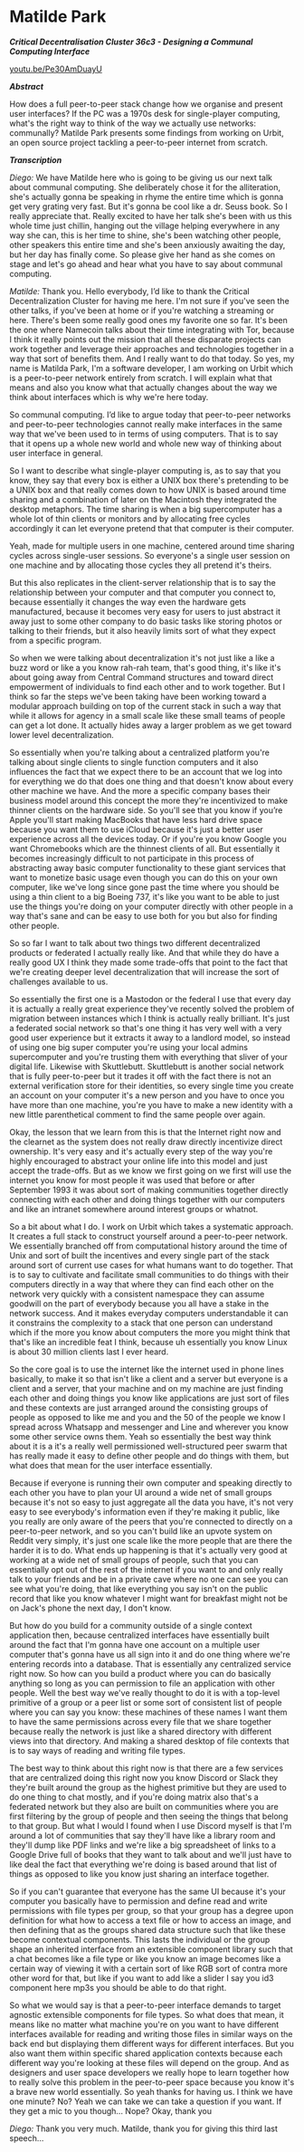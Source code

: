 # Matilde Park

_**Critical Decentralisation Cluster 36c3 - Designing a Communal Computing Interface**_

[youtu.be/Pe30AmDuayU](https://youtu.be/Pe30AmDuayU)

_**Abstract**_

How does a full peer-to-peer stack change how we organise and present user interfaces? If the PC was a 1970s desk for single-player computing, what's the right way to think of the way we actually use networks: communally? Matilde Park presents some findings from working on Urbit, an open source project tackling a peer-to-peer internet from scratch.

_**Transcription**_

_Diego:_ We have Matilde here who is going to be giving us our next talk about communal computing. She deliberately chose it for the alliteration, she's actually gonna be speaking in rhyme the entire time which is gonna get very grating very fast. But it's gonna be cool like a dr. Seuss book. So I really appreciate that. Really excited to have her talk she's been with us this whole time just chillin, hanging out the village helping everywhere in any way she can, this is her time to shine, she's been watching other people, other speakers this entire time and she's been anxiously awaiting the day, but her day has finally come. So please give her hand as she comes on stage and let's go ahead and hear what you have to say about communal computing.

_Matilde:_ Thank you. Hello everybody, I’d like to thank the Critical Decentralization Cluster for having me here. I'm not sure if you've seen the other talks, if you've been at home or if you're watching a streaming or here. There's been some really good ones my favorite one so far. It's been the one where Namecoin talks about their time integrating with Tor, because I think it really points out the mission that all these disparate projects can work together and leverage their approaches and technologies together in a way that sort of benefits them. And I really want to do that today. So yes, my name is Matilda Park, I'm a software developer, I am working on Urbit which is a peer-to-peer network entirely from scratch. I will explain what that means and also you know what that actually changes about the way we think about interfaces which is why we're here today.

So communal computing. I’d like to argue today that peer-to-peer networks and peer-to-peer technologies cannot really make interfaces in the same way that we've been used to in terms of using computers. That is to say that it opens up a whole new world and whole new way of thinking about user interface in general.

So I want to describe what single-player computing is, as to say that you know, they say that every box is either a UNIX box there's pretending to be a UNIX box and that really comes down to how UNIX is based around time sharing and a combination of later on the Macintosh they integrated the desktop metaphors. The time sharing is when a big supercomputer has a whole lot of thin clients or monitors and by allocating free cycles accordingly it can let everyone pretend that that computer is their computer.

Yeah, made for multiple users in one machine, centered around time sharing cycles across single-user sessions. So everyone's a single user session on one machine and by allocating those cycles they all pretend it's theirs.

But this also replicates in the client-server relationship that is to say the relationship between your computer and that computer you connect to, because essentially it changes the way even the hardware gets manufactured, because it becomes very easy for users to just abstract it away just to some other company to do basic tasks like storing photos or talking to their friends, but it also heavily limits sort of what they expect from a specific program.

So when we were talking about decentralization it's not just like a like a buzz word or like a you know rah-rah team, that's good thing, it's like it's about going away from Central Command structures and toward direct empowerment of individuals to find each other and to work together. But I think so far the steps we've been taking have been working toward a modular approach building on top of the current stack in such a way that while it allows for agency in a small scale like these small teams of people can get a lot done. It actually hides away a larger problem as we get toward lower level decentralization.

So essentially when you're talking about a centralized platform you're talking about single clients to single function computers and it also influences the fact that we expect there to be an account that we log into for everything we do that does one thing and that doesn't know about every other machine we have. And the more a specific company bases their business model around this concept the more they're incentivized to make thinner clients on the hardware side. So you'll see that you know if you’re Apple you'll start making MacBooks that have less hard drive space because you want them to use iCloud because it's just a better user experience across all the devices today. Or if you're you know Google you want Chromebooks which are the thinnest clients of all. But essentially it becomes increasingly difficult to not participate in this process of abstracting away basic computer functionality to these giant services that want to monetize basic usage even though you can do this on your own computer, like we've long since gone past the time where you should be using a thin client to a big Boeing 737, it's like you want to be able to just use the things you're doing on your computer directly with other people in a way that's sane and can be easy to use both for you but also for finding other people.

So so far I want to talk about two things two different decentralized products or federated I actually really like. And that while they do have a really good UX I think they made some trade-offs that point to the fact that we're creating deeper level decentralization that will increase the sort of challenges available to us.

So essentially the first one is a Mastodon or the federal I use that every day it is actually a really great experience they've recently solved the problem of migration between instances which I think is actually really brilliant. It's just a federated social network so that's one thing it has very well with a very good user experience but it extracts it away to a landlord model, so instead of using one big super computer you're using your local admins supercomputer and you're trusting them with everything that sliver of your digital life. Likewise with Skuttlebutt. Skuttlebutt is another social network that is fully peer-to-peer but it trades it off with the fact there is not an external verification store for their identities, so every single time you create an account on your computer it's a new person and you have to once you have more than one machine, you're you have to make a new identity with a new little parenthetical comment to find the same people over again.

Okay, the lesson that we learn from this is that the Internet right now and the clearnet as the system does not really draw directly incentivize direct ownership. It's very easy and it's actually every step of the way you're highly encouraged to abstract your online life into this model and just accept the trade-offs. But as we know we first going on we first will use the internet you know for most people it was used that before or after September 1993 it was about sort of making communities together directly connecting with each other and doing things together with our computers and like an intranet somewhere around interest groups or whatnot.

So a bit about what I do. I work on Urbit which takes a systematic approach. It creates a full stack to construct yourself around a peer-to-peer network. We essentially branched off from computational history around the time of Unix and sort of built the incentives and every single part of the stack around sort of current use cases for what humans want to do together. That is to say to cultivate and facilitate small communities to do things with their computers directly in a way that where they can find each other on the network very quickly with a consistent namespace they can assume goodwill on the part of everybody because you all have a stake in the network success. And it makes everyday computers understandable it can it constrains the complexity to a stack that one person can understand which if the more you know about computers the more you might think that that's like an incredible feat I think, because uh essentially you know Linux is about 30 million clients last I ever heard.

So the core goal is to use the internet like the internet used in phone lines basically, to make it so that isn't like a client and a server but everyone is a client and a server, that your machine and on my machine are just finding each other and doing things you know like applications are just sort of files and these contexts are just arranged around the consisting groups of people as opposed to like me and you and the 50 of the people we know I spread across Whatsapp and messenger and Line and wherever you know some other service owns them. Yeah so essentially the best way think about it is a it's a really well permissioned well-structured peer swarm that has really made it easy to define other people and do things with them, but what does that mean for the user interface essentially.

Because if everyone is running their own computer and speaking directly to each other you have to plan your UI around a wide net of small groups because it's not so easy to just aggregate all the data you have, it's not very easy to see everybody's information even if they're making it public, like you really are only aware of the peers that you're connected to directly on a peer-to-peer network, and so you can't build like an upvote system on Reddit very simply, it's just one scale like the more people that are there the harder it is to do. What ends up happening is that it's actually very good at working at a wide net of small groups of people, such that you can essentially opt out of the rest of the internet if you want to and only really talk to your friends and be in a private cave where no one can see you can see what you're doing, that like everything you say isn't on the public record that like you know whatever I might want for breakfast might not be on Jack's phone the next day, I don't know.

But how do you build for a community outside of a single context application then, because centralized interfaces have essentially built around the fact that I'm gonna have one account on a multiple user computer that's gonna have us all sign into it and do one thing where we're entering records into a database. That is essentially any centralized service right now. So how can you build a product where you can do basically anything so long as you can permission to file an application with other people. Well the best way we've really thought to do it is with a top-level primitive of a group or a peer list or some sort of consistent list of people where you can say you know: these machines of these names I want them to have the same permissions across every file that we share together because really the network is just like a shared directory with different views into that directory. And making a shared desktop of file contexts that is to say ways of reading and writing file types.

The best way to think about this right now is that there are a few services that are centralized doing this right now you know Discord or Slack they they're built around the group as the highest primitive but they are used to do one thing to chat mostly, and if you're doing matrix also that's a federated network but they also are built on communities where you are first filtering by the group of people and then seeing the things that belong to that group. But what I would I found when I use Discord myself is that I'm around a lot of communities that say they'll have like a library room and they'll dump like PDF links and we're like a big spreadsheet of links to a Google Drive full of books that they want to talk about and we'll just have to like deal the fact that everything we're doing is based around that list of things as opposed to like you know just sharing an interface together.

So if you can't guarantee that everyone has the same UI because it's your computer you basically have to permission and define read and write permissions with file types per group, so that your group has a degree upon definition for what how to access a text file or how to access an image, and then defining that as the groups shared data structure such that like these become contextual components. This lasts the individual or the group shape an inherited interface from an extensible component library such that a chat becomes like a file type or like you know an image becomes like a certain way of viewing it with a certain sort of like RGB sort of contra more other word for that, but like if you want to add like a slider I say you id3 component here mp3s you should be able to do that right.

So what we would say is that a peer-to-peer interface demands to target agnostic extensible components for file types. So what does that mean, it means like no matter what machine you're on you want to have different interfaces available for reading and writing those files in similar ways on the back end but displaying them different ways for different interfaces. But you also want them within specific shared application contexts because each different way you're looking at these files will depend on the group. And as designers and user space developers we really hope to learn together how to really solve this problem in the peer-to-peer space because you know it's a brave new world essentially. So yeah thanks for having us. I think we have one minute? No? Yeah we can take we can take a question if you want. If they get a mic to you though… Nope? Okay, thank you

_Diego:_ Thank you very much. Matilde, thank you for giving this third last speech…
